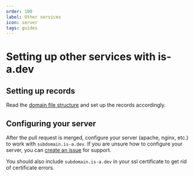 ```yaml
---
order: 100
label: Other services
icon: server
tags: guides
---
```


# Setting up other services with is-a.dev

## Setting up records

Read the [domain file structure](../useful/domain-structure) and set up the records accordingly.

## Configuring your server

After the pull request is merged, configure your server (apache, nginx, etc.) to work with `subdomain.is-a.dev`. If you are unsure how to configure your server, you can [create an issue](https://github.com/is-a-dev/register/issues/new/choose) for support.

You should also include `subdomain.is-a.dev` in your ssl certificate to get rid of certificate errors.
